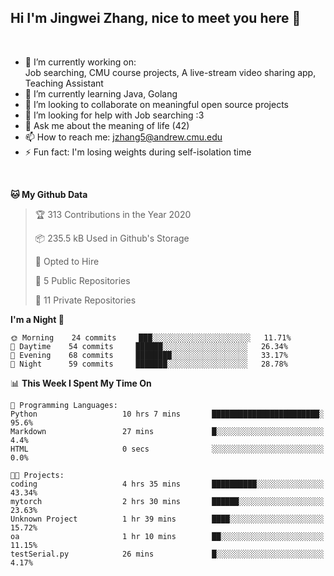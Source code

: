 Hi I'm Jingwei Zhang, nice to meet you here 👋
---
<br>


- 🔭 I’m currently working on: <br>
    Job searching, CMU course projects, A live-stream video sharing app, Teaching Assistant
- 🌱 I’m currently learning Java, Golang
- 👯 I’m looking to collaborate on meaningful open source projects
- 🤔 I’m looking for help with Job searching :3
- 💬 Ask me about the meaning of life (42)
- 📫 How to reach me: jzhang5@andrew.cmu.edu
- ⚡ Fun fact: I'm losing weights during self-isolation time
<br>


<!--START_SECTION:waka-->
**🐱 My Github Data** 

> 🏆 313 Contributions in the Year 2020
 > 
> 📦 235.5 kB Used in Github's Storage 
 > 
> 💼 Opted to Hire
 > 
> 📜 5 Public Repositories
 > 
> 🔑 11 Private Repositories 

**I'm a Night 🦉** 

```text
🌞 Morning    24 commits     ███░░░░░░░░░░░░░░░░░░░░░░   11.71% 
🌆 Daytime    54 commits     ██████░░░░░░░░░░░░░░░░░░░   26.34% 
🌃 Evening    68 commits     ████████░░░░░░░░░░░░░░░░░   33.17% 
🌙 Night      59 commits     ███████░░░░░░░░░░░░░░░░░░   28.78%

```


📊 **This Week I Spent My Time On** 

```text
💬 Programming Languages: 
Python                   10 hrs 7 mins       ████████████████████████░   95.6% 
Markdown                 27 mins             █░░░░░░░░░░░░░░░░░░░░░░░░   4.4% 
HTML                     0 secs              ░░░░░░░░░░░░░░░░░░░░░░░░░   0.0%

🐱‍💻 Projects: 
coding                   4 hrs 35 mins       ██████████░░░░░░░░░░░░░░░   43.34% 
mytorch                  2 hrs 30 mins       ██████░░░░░░░░░░░░░░░░░░░   23.63% 
Unknown Project          1 hr 39 mins        ████░░░░░░░░░░░░░░░░░░░░░   15.72% 
oa                       1 hr 10 mins        ██░░░░░░░░░░░░░░░░░░░░░░░   11.15% 
testSerial.py            26 mins             █░░░░░░░░░░░░░░░░░░░░░░░░   4.17%

```


<!--END_SECTION:waka-->
